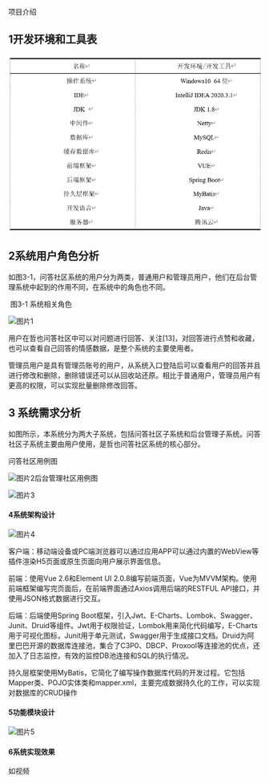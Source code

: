 项目介绍

## 1开发环境和工具表
![image](https://github.com/yuanhang110/ZheyeProject/blob/main/%E5%9B%BE%E7%89%87/%E5%9B%BE%E7%89%870.jpg)

## 2系统用户角色分析

如图3-1，问答社区系统的用户分为两类，普通用户和管理员用户，他们在后台管理系统中起到的作用不同，在系统中的角色也不同。

​                                     图3-1 系统相关角色

![图片1](C:\Users\xyh\Desktop\图片\图片1.jpg)

用户在哲也问答社区中可以对问题进行回答、关注[13]，对回答进行点赞和收藏，也可以查看自己回答的情感数据，是整个系统的主要使用者。

管理员用户是具有管理员账号的用户，从系统入口登陆后可以查看用户的回答并且进行修改和删除，删除错误还可以从回收站还原。相比于普通用户，管理员用户有更高的权限，可以实现批量删除修改回答。

## 3 系统需求分析

如图所示，本系统分为两大子系统，包括问答社区子系统和后台管理子系统。问答社区子系统主要由用户使用，是哲也问答社区系统的核心部分。

问答社区用例图

![图片2](C:\Users\xyh\Desktop\图片\图片2.jpg)后台管理社区用例图

![图片3](C:\Users\xyh\Desktop\图片\图片3.jpg)

#### 4系统架构设计

![图片4](C:\Users\xyh\Desktop\图片\图片4.jpg)

客户端：移动端设备或PC端浏览器可以通过应用APP可以通过内置的WebView等插件渲染H5页面或原生页面向用户展示界面信息。

前端：使用Vue 2.6和Element UI 2.0.8编写前端页面，Vue为MVVM架构。使用前端框架编写完页面后，在前端界面通过Axios调用后端的RESTFUL API接口，并使用JSON格式数据进行交互。

后端：后端使用Spring Boot框架，引入Jwt、E-Charts、Lombok、Swagger、Junit、Druid等组件。Jwt用于权限验证，Lombok用来简化代码编写，E-Charts用于可视化图标，Junit用于单元测试，Swagger用于生成接口文档。Druid为阿里巴巴开源的数据库连接池，集合了C3P0、DBCP、Proxool等连接池的优点，还加入了日志监控，有效的监控DB池连接和SQL的执行情况。

持久层框架使用MyBatis，它简化了编写操作数据库代码的开发过程。它包括Mapper类、POJO实体类和mapper.xml，主要完成数据持久化的工作，可以实现对数据库的CRUD操作

#### 5功能模块设计

![图片5](C:\Users\xyh\Desktop\图片\图片5.jpg)

#### 6系统实现效果

如视频
